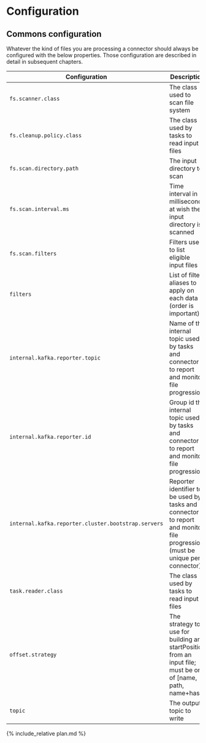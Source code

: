 # Configuration

## Commons configuration

Whatever the kind of files you are processing a connector should always be configured with the below properties.
Those configuration are described in detail in subsequent chapters.

| Configuration |   Description |   Type    |   Default |   Importance  |
| --------------| --------------|-----------| --------- | ------------- |
|`fs.scanner.class` | The class used to scan file system | class | *io.streamthoughts.kafka.connect.filepulse.scanner.local.LocalFSDirectoryWalker* | medium |
|`fs.cleanup.policy.class` | The class used by tasks to read input files | class | *-* | high |
|`fs.scan.directory.path` | The input directory to scan | string | *-* | high |
|`fs.scan.interval.ms` | Time interval in milliseconds at wish the input directory is scanned | long | *10000* | high |
|`fs.scan.filters` | Filters use to list eligible input files| list | *-* | medium |
|`filters` | List of filters aliases to apply on each data (order is important) | list | *-* | medium |
|`internal.kafka.reporter.topic` | Name of the internal topic used by tasks and connector to report and monitor file progression. | class | *connect-file-pulse-status* | high |
|`internal.kafka.reporter.id` | Group id the internal topic used by tasks and connector to report and monitor file progression | string | *-* | high |
|`internal.kafka.reporter.cluster.bootstrap.servers` | Reporter identifier to be used by tasks and connector to report and monitor file progression (must be unique per connector). | string | *-* | high |
|`task.reader.class` | The class used by tasks to read input files | class | *io.streamthoughts.kafka.connect.filepulse.reader.RowFileReader* | high |
|`offset.strategy` | The strategy to use for building an startPosition from an input file; must be one of [name, path, name+hash] | string | *name+hash* | high |
|`topic` | The output topic to write | string | *-* | high |

{% include_relative plan.md %}